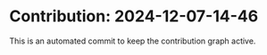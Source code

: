 # Contribution: 2024-12-07-14-46
This is an automated commit to keep the contribution graph active.
